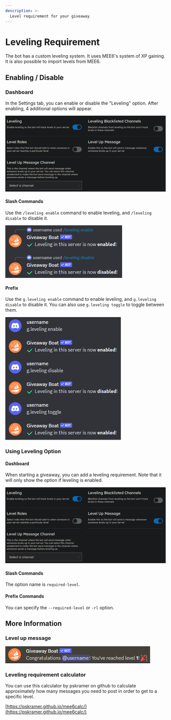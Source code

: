 ```yaml
---
description: >-
  Level requirement for your giveaway
---
```


# Leveling Requirement

The bot has a custom leveling system. It uses MEE6's system of XP gaining. It is also possible to import levels from MEE6.

## Enabling / Disable

### Dashboard

In the Settings tab, you can enable or disable the "Leveling" option. After enabling, 4 additional options will appear.

![Leveling in Dashboard](/assets/features/requirements/leveling/enabling/dashboard.png)

#### Slash Commands

Use the `/leveling enable` command to enable leveling, and `/leveling disable` to disable it.

![Enable Leveling with Slash Commands](/assets/features/requirements/leveling/enabling/slash.png)

#### Prefix

Use the `g.leveling enable` command to enable leveling, and `g.leveling disable` to disable it. You can also use `g.leveling toggle` to toggle between them.

![Enable Leveling with Prefix Commands](/assets/features/requirements/leveling/enabling/prefix.png)

### Using Leveling Option

#### Dashboard

When starting a giveaway, you can add a leveling requirement. Note that it will only show the option if leveling is enabled.

![Leveling Requirement Options in Dashboard](/assets/features/requirements/leveling/enabling/dashboard.png)

#### Slash Commands

The option name is `required-level`.

#### Prefix Commands

You can specify the `--required-level` or `-rl` option.

## More Information

### Level up message

![Level up message](/assets/features/requirements/leveling/message.png)

### Leveling requirement calculator

You can use this calculator by pskramer on github to calculate approximately how many messages you need to post in order to get to a specific level.

[https://pskramer.github.io/mee6calc/](https://pskramer.github.io/mee6calc/)

